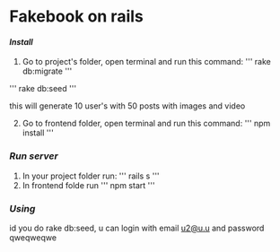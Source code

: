 # Fakebook on rails

#### *Install*

1. Go to project's folder, open terminal and run this command:
'''
rake db:migrate
'''

'''
rake db:seed
'''

this will generate 10 user's with 50 posts with images and video

2. Go to frontend folder, open terminal and run this command:
'''
npm install
'''

### *Run server*
1. In your project folder run:
'''
rails s
'''
2. In frontend folde run
'''
npm start
'''

### *Using*
id you do rake db:seed, u can login with email u2@u.u and password qweqweqwe 
